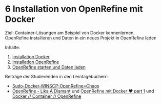 # 6 Installation von OpenRefine mit Docker

Ziel: Container-Lösungen am Beispiel von Docker kennenlernen, OpenRefine installieren und Daten in ein neues Projekt in OpenRefine laden

Inhalte:
1. [Installation Docker](https://felixlohmeier.gitbooks.io/seminar-wir-bauen-uns-einen-bibliothekskatalog/content/06_1_installation_docker.html)
2. [Installation OpenRefine](https://felixlohmeier.gitbooks.io/seminar-wir-bauen-uns-einen-bibliothekskatalog/content/06_2_installation_openrefine.html)
3. [OpenRefine starten und Daten laden](https://felixlohmeier.gitbooks.io/seminar-wir-bauen-uns-einen-bibliothekskatalog/content/06_3_openrefine_starten_und_daten_laden.html)

Beiträge der Studierenden in den Lerntagebüchern:
* [Sudo-Docker-WINSCP-OpenRefine=Chaos](https://dennislerntnichtaus.wordpress.com/)
* [OpenRefine - Lika A Diamant](https://xyopendiscovery.wordpress.com/2016/10/29/%e2%99%a5-openrefine-like-a-diamant/) und [OpenRefine mit Docker ♥ part 1](https://xyopendiscovery.wordpress.com/2016/11/05/open%e2%97%8arefine-mit-docker-%e2%99%a5-part-1/) und [Docker // Container // OpenRefine](https://xyopendiscovery.wordpress.com/2016/11/05/docker-container-openrefine/)